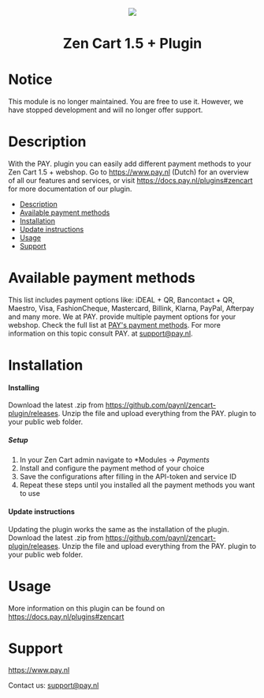 <p align="center">
  <img src="https://www.pay.nl/uploads/1/brands/main_logo.png" />
</p>
<h1 align="center">Zen Cart 1.5 + Plugin</h1>

<h1 align="left">Notice</h1>
This module is no longer maintained. You are free to use it. However, we have stopped development and will no longer offer support.

# Description

With the PAY. plugin you can easily add different payment methods to your Zen Cart 1.5 + webshop. Go to https://www.pay.nl (Dutch) for an overview of all our features and services, or visit https://docs.pay.nl/plugins#zencart for more documentation of our plugin.

- [Description](#description)
- [Available payment methods](#available-payment-methods)
- [Installation](#installation)
- [Update instructions](#update-instructions)
- [Usage](#usage)
- [Support](#support)

# Available payment methods
This list includes payment options like: iDEAL + QR, Bancontact + QR, Maestro, Visa, FashionCheque, Mastercard, Billink, Klarna, PayPal, Afterpay and many more. We at PAY. provide multiple payment options for your webshop. Check the full list at <a href="https://www.pay.nl/betaalmethoden">PAY's payment methods</a>.
For more information on this topic consult PAY. at support@pay.nl.

# Installation
#### Installing
Download the latest .zip from https://github.com/paynl/zencart-plugin/releases.
Unzip the file and upload everything from the PAY. plugin to your public web folder.

##### Setup

1. In your Zen Cart admin navigate to *Modules -> *Payments*
2. Install and configure the payment method of your choice
3. Save the configurations after filling in the API-token and service ID
4. Repeat these steps until you installed all the payment methods you want to use

#### Update instructions
Updating the plugin works the same as the installation of the plugin.
Download the latest .zip from https://github.com/paynl/zencart-plugin/releases.
Unzip the file and upload everything from the PAY. plugin to your public web folder.

# Usage

More information on this plugin can be found on https://docs.pay.nl/plugins#zencart

# Support
https://www.pay.nl

Contact us: support@pay.nl

